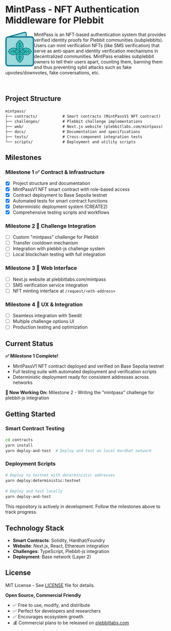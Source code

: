 # MintPass - NFT Authentication Middleware for Plebbit

<img src="public/mintpass.png" alt="MintPass Logo" width="90" align="left" />

MintPass is an NFT-based authentication system that provides verified identity proofs for Plebbit communities (subplebbits). Users can mint verification NFTs (like SMS verification) that serve as anti-spam and identity verification mechanisms in decentralized communities. MintPass enables subplebbit owners to tell their users apart, counting them, banning them and thus preventing sybil attacks such as fake upvotes/downvotes, fake conversations, etc. 

<br clear="left" />

## Project Structure

```
mintpass/
├── contracts/           # Smart contracts (MintPassV1 NFT contract)
├── challenges/          # Plebbit challenge implementations
├── web/                 # Next.js website (plebbitlabs.com/mintpass)
├── docs/                # Documentation and specifications
├── tests/               # Cross-component integration tests
└── scripts/             # Deployment and utility scripts
```

## Milestones

### Milestone 1 ✅ Contract & Infrastructure  
- [x] Project structure and documentation
- [x] MintPassV1 NFT smart contract with role-based access
- [x] Contract deployment to Base Sepolia testnet
- [x] Automated tests for smart contract functions
- [x] Deterministic deployment system (CREATE2)
- [x] Comprehensive testing scripts and workflows

### Milestone 2 🔄 Challenge Integration
- [ ] Custom "mintpass" challenge for Plebbit
- [ ] Transfer cooldown mechanism  
- [ ] Integration with plebbit-js challenge system
- [ ] Local blockchain testing with full integration

### Milestone 3 📅 Web Interface
- [ ] Next.js website at plebbitlabs.com/mintpass
- [ ] SMS verification service integration
- [ ] NFT minting interface at `/request/<eth-address>`

### Milestone 4 📅 UX & Integration
- [ ] Seamless integration with Seedit
- [ ] Multiple challenge options UI
- [ ] Production testing and optimization

## Current Status

**✅ Milestone 1 Complete!** 
- MintPassV1 NFT contract deployed and verified on Base Sepolia testnet
- Full testing suite with automated deployment and verification scripts
- Deterministic deployment ready for consistent addresses across networks

**🔄 Now Working On:** Milestone 2 - Writing the "mintpass" challenge for plebbit-js integration

## Getting Started

### Smart Contract Testing
```bash
cd contracts
yarn install
yarn deploy-and-test  # Deploy and test on local Hardhat network
```

### Deployment Scripts
```bash
# Deploy to testnet with deterministic addresses
yarn deploy:deterministic:testnet

# Deploy and test locally
yarn deploy-and-test
```

This repository is actively in development. Follow the milestones above to track progress.

## Technology Stack

- **Smart Contracts**: Solidity, Hardhat/Foundry
- **Website**: Next.js, React, Ethereum integration
- **Challenges**: TypeScript, Plebbit-js integration
- **Deployment**: Base network (Layer 2)

## License

MIT License - See [LICENSE](LICENSE) file for details.

**Open Source, Commercial Friendly**
- ✅ Free to use, modify, and distribute
- ✅ Perfect for developers and researchers  
- ✅ Encourages ecosystem growth
- 💰 Commercial plans to be released on [plebbitlabs.com](https://plebbitlabs.com) 